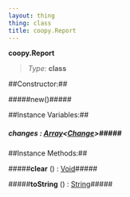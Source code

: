 ```yaml
---
layout: thing
thing: class
title: coopy.Report
---
```

**coopy.Report**



> *Type:* **class**



##Constructor:##

#####new()#####



##Instance Variables:##

##### **changes**  : <a href="../Array.html" class="type">Array</a>&lt;<a href="../coopy/Change.html" class="type">Change</a>&gt;#####



##Instance Methods:##


#####**clear** () : <a href="../Void.html" class="type">Void</a>#####




#####**toString** () : <a href="../String.html" class="type">String</a>#####




